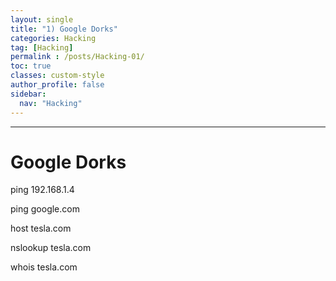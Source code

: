 ```yaml
---
layout: single
title: "1) Google Dorks"
categories: Hacking
tag: [Hacking]
permalink : /posts/Hacking-01/
toc: true
classes: custom-style
author_profile: false
sidebar:
  nav: "Hacking"
---
```


<hr>

# Google Dorks




ping 192.168.1.4

ping google.com

host tesla.com

nslookup tesla.com

whois tesla.com